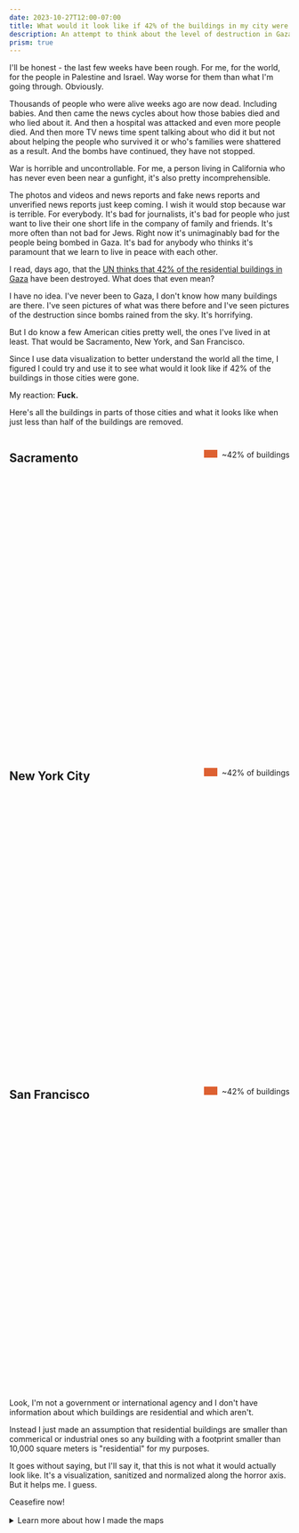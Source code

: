 ```yaml
---
date: 2023-10-27T12:00-07:00
title: What would it look like if 42% of the buildings in my city were gone?
description: An attempt to think about the level of destruction in Gaza right now with maps.
prism: true
---
```


I'll be honest - the last few weeks have been rough. For me, for the world, for the people in Palestine and Israel. Way worse for them than what I'm going through. Obviously.

Thousands of people who were alive weeks ago are now dead. Including babies. And then came the news cycles about how those babies died and who lied about it. And then a hospital was attacked and even more people died. And then more TV news time spent talking about who did it but not about helping the people who survived it or who's families were shattered as a result. And the bombs have continued, they have not stopped.

War is horrible and uncontrollable. For me, a person living in California who has never even been near a gunfight, it's also pretty incomprehensible.

The photos and videos and news reports and fake news reports and unverified news reports just keep coming. I wish it would stop because war is terrible. For everybody. It's bad for journalists, it's bad for people who just want to live their one short life in the company of family and friends. It's more often than not bad for Jews. Right now it's unimaginably bad for the people being bombed in Gaza. It's bad for anybody who thinks it's paramount that we learn to live in peace with each other.

I read, days ago, that the [UN thinks that 42% of the residential buildings in Gaza](https://www.newarab.com/news/gaza-42-housing-units-destroyed-damaged-israel) have been destroyed. What does that even mean?

I have no idea. I've never been to Gaza, I don't know how many buildings are there. I've seen pictures of what was there before and I've seen pictures of the destruction since bombs rained from the sky. It's horrifying.

But I do know a few American cities pretty well, the ones I've lived in at least. That would be Sacramento, New York, and San Francisco.

Since I use data visualization to better understand the world all the time, I figured I could try and use it to see what would it look like if 42% of the buildings in those cities were gone.

My reaction: <strong>Fuck.</strong>

Here's all the buildings in parts of those cities and what it looks like when just less than half of the buildings are removed.

<div class="map-title-container">
  <h2>Sacramento</h2>
  <div>~42% of buildings</div>
</div>
<div id="sacramento-map" style="height: 500px;"></div>

<div class="map-title-container">
  <h2>New York City</h2>
  <div>~42% of buildings</div>
</div>
<div id="new-york-city-map" style="height: 500px;"></div>

<div class="map-title-container">
  <h2>San Francisco</h2>
  <div>~42% of buildings</div>
</div>
<div id="san-francisco-map" style="height: 500px;"></div>

Look, I'm not a government or international agency and I don't have information about which buildings are residential and which aren't.

Instead I just made an assumption that residential buildings are smaller than commerical or industrial ones so any building with a footprint smaller than 10,000 square meters is "residential" for my purposes.

It goes without saying, but I'll say it, that this is not what it would actually look like. It's a visualization, sanitized and normalized along the horror axis. But it helps me. I guess.

Ceasefire now!

<details style="margin-top: 1rem;">
  <summary>Learn more about how I made the maps</summary>
  <div>
    <p>I wrote a Makefile so that I could easily apply the process to three different cities but here's the methodology I used for each city.</p>
    <ol>
      <li>First, I downloaded the building footprints from <a href="https://github.com/Microsoft/USBuildingFootprints">Microsoft</a>.</li>
      <li>
        Next, I used <a href="https://mapshaper.org/"><code>mapshaper</code></a> to clip the GeoJSON to a much smaller size for each city. Sacramento for example:
        <pre><code class="language-sh">mapshaper-xl 15gb -i California.geojson -clip bbox=-121.573505,38.537022,-121.406479,38.622772 -o format=geojson sacramento-clipped.json</code></pre>
      </li>
      <li>
        After that, I generated a new GeoJSON file that has a <code>removed</code> attribute set to <code>true</code> or <code>false</code> using a script. This variable determines if the building fades in and out or doesn't animate at all.
<pre><code class="language-js">import { promises as fs } from 'fs'
import area from '@turf/area'
import sacramento from './sacramento-clipped.json' assert { type: 'json' }
const { features } = sacramento
const percent = .42
const areaThreshold = 10000
const belowArea = features.filter(feature => {
    const a = area(feature)
    return a < areaThreshold
})
const l = belowArea.length * percent
let aboveOrEqualAreaCount = 0
const transformed = features.map((feature, i) => {
  const a = area(feature)
  feature.properties.removed = false
  if (a >= areaThreshold) {
    aboveOrEqualAreaCount += 1
  } else {
    let ii = i - aboveOrEqualAreaCount
    if (ii < l) {
      feature.properties.removed = true
    }
  }
  return feature
})
const featureCollection = { type: 'FeatureCollection', features: transformed }
await fs.writeFile('sacramento.json', JSON.stringify(featureCollection))
</code></pre>
      </li>
      <li>
        Finally, I used <code>tippecanoe</code> to generate <a href="https://github.com/protomaps/PMTiles">PMTiles</a> which are super easy to host and use without third party services.
        <pre><code class="language-sh">tippecanoe -o sacramento.pmtiles sacramento.json</code></pre>
      </li>
    </ol>
  </div>
</details>

<style>
  .map-title-container {
    align-items: center;
    display: flex;
    justify-content: space-between;
  }

  .map-title-container div {
    display: flex;
  }

  .map-title-container div:before {
    background-color: #DD6031;
    content: " ";
    display: inline-block;
    height: .9rem;
    margin-right: .5rem;
    width: 1.5rem;
  }
</style>

<link rel="stylesheet" href="https://unpkg.com/maplibre-gl@3.3.1/dist/maplibre-gl.css">
<script src="https://unpkg.com/maplibre-gl@3.3.1/dist/maplibre-gl.js" crossorigin="anonymous"></script>
<script src="https://unpkg.com/pmtiles@2.11.0/dist/index.js"></script>

<script src="/js/percent-of-buildings.js"></script>
